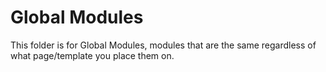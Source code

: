 # Global Modules
This folder is for Global Modules, modules that are the same regardless of what page/template you place them on.